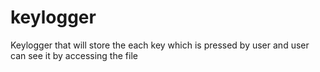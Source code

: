 # keylogger
Keylogger that will store the each key which is pressed by user and user can see it by accessing the file

